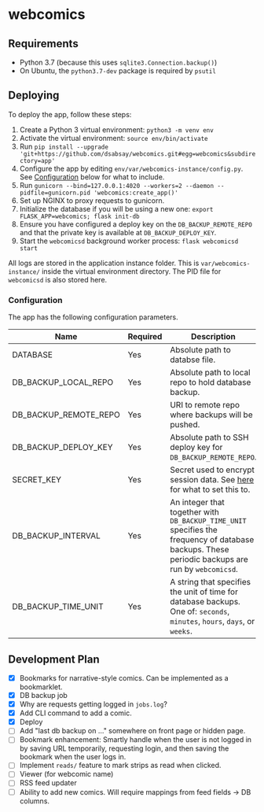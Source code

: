 # webcomics

## Requirements
* Python 3.7 (because this uses `sqlite3.Connection.backup()`)
* On Ubuntu, the `python3.7-dev` package is required by `psutil`

## Deploying
To deploy the app, follow these steps:
1. Create a Python 3 virtual environment: `python3 -m venv env`
2. Activate the virtual environment: `source env/bin/activate`
2. Run `pip install --upgrade 'git+https://github.com/dsabsay/webcomics.git#egg=webcomics&subdirectory=app'`
3. Configure the app by editing `env/var/webcomics-instance/config.py`. See [Configuration](#configuration) below for what to include.
4. Run `gunicorn --bind=127.0.0.1:4020 --workers=2 --daemon --pidfile=gunicorn.pid 'webcomics:create_app()'`
5. Set up NGINX to proxy requests to gunicorn.
6. Initialize the database if you will be using a new one: `export FLASK_APP=webcomics; flask init-db`
6. Ensure you have configured a deploy key on the `DB_BACKUP_REMOTE_REPO` and that the private key is available at `DB_BACKUP_DEPLOY_KEY`.
7. Start the `webcomicsd` background worker process: `flask webcomicsd start`

All logs are stored in the application instance folder. This is `var/webcomics-instance/` inside the virtual environment directory. The PID file for `webcomicsd` is also stored here.

### Configuration
The app has the following configuration parameters.

| Name                  | Required | Description                                                                                                                                           | Example                                     |
|-----------------------|----------|------------------------------------------------------------------------------------------------------------------------------------------------------------------------------------------------------------------------------|---------------------------------------------|
| DATABASE              | Yes      | Absolute path to databse file.                                                                                                                        | "/home/myuser/webcomics/db.sqlite"          |
| DB_BACKUP_LOCAL_REPO  | Yes      | Absolute path to local repo to hold database backup.                                                                                                  | "/home/myuser/webcomics/db"                 |
| DB_BACKUP_REMOTE_REPO | Yes      | URI to remote repo where backups will be pushed.                                                                                                      | "git@github.com:dsabsay/test-db-backup.git" |
| DB_BACKUP_DEPLOY_KEY  | Yes      | Absolute path to SSH deploy key for `DB_BACKUP_REMOTE_REPO`.                                                                                          | "/home/myuser/.ssh/test_deploy_key_rsa"     |
| SECRET_KEY            | Yes      | Secret used to encrypt session data. See [here](https://flask.palletsprojects.com/en/1.1.x/quickstart/#sessions) for what to set this to.           | "209rj*$&h41o2i4sakfjas1238asdfj"           |
| DB_BACKUP_INTERVAL    | Yes      | An integer that together with `DB_BACKUP_TIME_UNIT` specifies the frequency of database backups. These periodic backups are run by `webcomicsd`. | 10                                          |
| DB_BACKUP_TIME_UNIT   | Yes      | A string that specifies the unit of time for database backups. One of: `seconds`, `minutes`, `hours`, `days`, or `weeks`.                  | "days"                                      |


## Development Plan
- [x] Bookmarks for narrative-style comics. Can be implemented as a bookmarklet.
- [x] DB backup job
- [x] Why are requests getting logged in `jobs.log`?
- [x] Add CLI command to add a comic.
- [x] Deploy
- [ ] Add "last db backup on ..." somewhere on front page or hidden page.
- [ ] Bookmark enhancement: Smartly handle when the user is not logged in by saving URL temporarily, requesting login, and then saving the bookmark when the user logs in.
- [ ] Implement `reads/` feature to mark strips as read when clicked.
- [ ] Viewer (for webcomic name)
- [ ] RSS feed updater
- [ ] Ability to add new comics. Will require mappings from feed fields -> DB columns.
